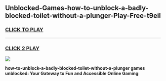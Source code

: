 
## Unblocked-Games-how-to-unblock-a-badly-blocked-toilet-without-a-plunger-Play-Free-t9eil
<h3>
<a href="https://premium76.site?title=how-to-unblock-a-badly-blocked-toilet-without-a-plunger&ref=21A">CLICK TO PLAY</a></h3>
<hr>

<h3>
<a href="https://premium76.site?title=how-to-unblock-a-badly-blocked-toilet-without-a-plunger&ref=21A">CLICK 2 PLAY</a>
  
</h3>

<a href="https://premium76.site?title=how-to-unblock-a-badly-blocked-toilet-without-a-plunger&ref=21A"><img src="https://clearcache.store/games.png"></a>


**how-to-unblock-a-badly-blocked-toilet-without-a-plunger games unblocked: Your Gateway to Fun and Accessible Online Gaming**
